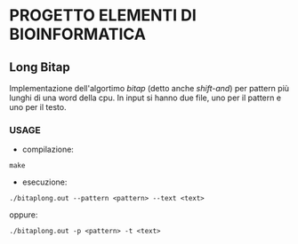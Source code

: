 # PROGETTO ELEMENTI DI BIOINFORMATICA
## Long Bitap

Implementazione dell'algortimo _bitap_ (detto anche _shift-and_) per pattern
più lunghi di una word della cpu.
In input si hanno due file, uno per il pattern e uno per il testo.

### USAGE

- compilazione:
```
make
```

- esecuzione:
```
./bitaplong.out --pattern <pattern> --text <text>
```
oppure:
```
./bitaplong.out -p <pattern> -t <text>
```
